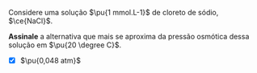 Considere uma solução $\pu{1 mmol.L-1}$ de cloreto de sódio, $\ce{NaCl}$.

**Assinale** a alternativa que mais se aproxima da pressão osmótica dessa solução em $\pu{20 \degree C}$.

- [x] $\pu{0,048 atm}$

